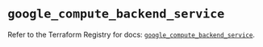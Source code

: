 # `google_compute_backend_service`

Refer to the Terraform Registry for docs: [`google_compute_backend_service`](https://registry.terraform.io/providers/hashicorp/google/6.47.0/docs/resources/compute_backend_service).
